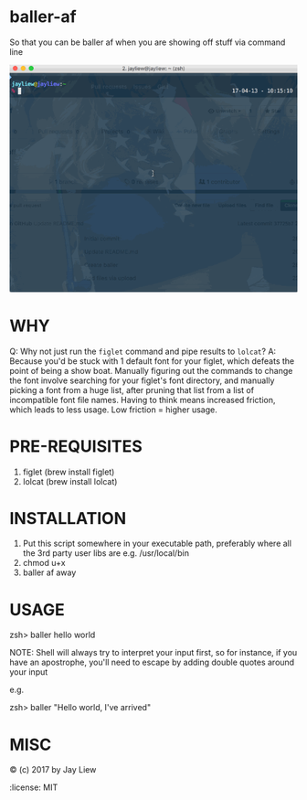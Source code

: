 # baller-af

So that you can be baller af when you are showing off stuff via command line

![Demo](baller.gif)

# WHY
Q: Why not just run the `figlet` command and pipe results to `lolcat`?
A: Because you'd be stuck with 1 default font for your figlet, which defeats the point of being a show boat. Manually figuring out the commands to change the font involve searching for your figlet's font directory, and manually picking a font from a huge list, after pruning that list from a list of incompatible font file names. Having to think means increased friction, which leads to less usage. Low friction = higher usage.

# PRE-REQUISITES
1. figlet (brew install figlet)
2. lolcat (brew install lolcat)

# INSTALLATION
1. Put this script somewhere in your executable path, preferably where all the 
3rd party user libs are e.g. /usr/local/bin 
2. chmod u+x
3. baller af away

# USAGE
zsh> baller hello world

NOTE: 
Shell will always try to interpret your input first, so for instance, if you have 
an apostrophe, you'll need to escape by adding double quotes around your input

e.g. 

zsh> baller "Hello world, I've arrived"

# MISC

:copyright: (c) 2017 by Jay Liew

:license: MIT
